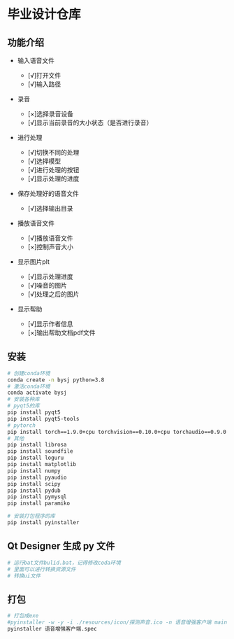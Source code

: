 # 毕业设计仓库

## 功能介绍

- 输入语音文件
    - [√]打开文件
    - [√]输入路径

- 录音
    - [×]选择录音设备
    - [√]显示当前录音的大小状态（是否进行录音）

- 进行处理
    - [√]切换不同的处理
    - [√]选择模型
    - [√]进行处理的按钮
    - [√]显示处理的进度

- 保存处理好的语音文件
    - [√]选择输出目录

- 播放语音文件
    - [√]播放语音文件
    - [×]控制声音大小

- 显示图片plt
    - [√]显示处理进度
    - [√]噪音的图片
    - [√]处理之后的图片

- 显示帮助
    - [√]显示作者信息
    - [×]输出帮助文档pdf文件

## 安装

```bash
# 创建conda环境
conda create -n bysj python=3.8
# 激活conda环境
conda activate bysj
# 安装各种库
# pyqt5的库
pip install pyqt5
pip install pyqt5-tools
# pytorch
pip install torch==1.9.0+cpu torchvision==0.10.0+cpu torchaudio==0.9.0 -f https://download.pytorch.org/whl/torch_stable.html
# 其他
pip install librosa
pip install soundfile
pip install loguru
pip install matplotlib
pip install numpy
pip install pyaudio
pip install scipy
pip install pydub
pip install pymysql
pip install paramiko

# 安装打包程序的库
pip install pyinstaller
```

## Qt Designer 生成 py 文件

```bash
# 运行bat文件bulid.bat，记得修改coda环境
# 里面可以进行转换资源文件
# 转换ui文件
```

## 打包

```bash
# 打包成exe
#pyinstaller -w -y -i ./resources/icon/探测声音.ico -n 语音增强客户端 main.py
pyinstaller 语音增强客户端.spec
```
